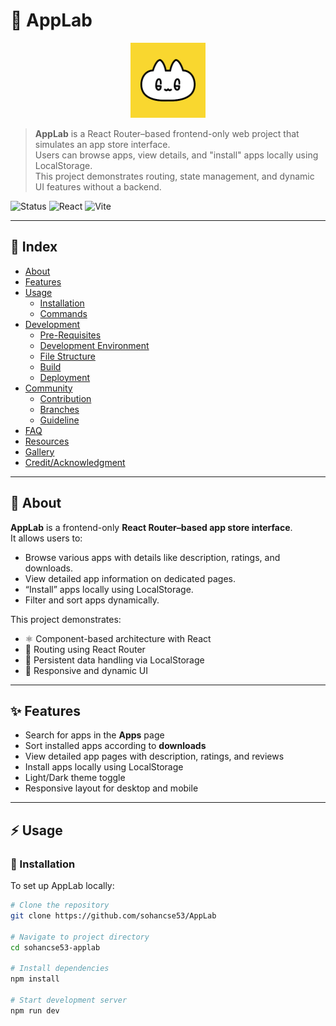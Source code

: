 # 📱 AppLab

<p align="center">
  <img src="public/demo-app (1).webp" alt="AppLab Logo" width="120">
</p>

> **AppLab** is a React Router–based frontend-only web project that simulates an app store interface.  
> Users can browse apps, view details, and "install" apps locally using LocalStorage.  
> This project demonstrates routing, state management, and dynamic UI features without a backend.

![Status](https://img.shields.io/badge/status-active-brightgreen)
![React](https://img.shields.io/badge/React-18.3-blue)
![Vite](https://img.shields.io/badge/Vite-5.x-purple)

---

## :ledger: Index

- [About](#beginner-about)
- [Features](#sparkles-features)
- [Usage](#zap-usage)
  - [Installation](#electric_plug-installation)
  - [Commands](#package-commands)
- [Development](#wrench-development)
  - [Pre-Requisites](#notebook-pre-requisites)
  - [Development Environment](#nut_and_bolt-development-environment)
  - [File Structure](#file_folder-file-structure)
  - [Build](#hammer-build)
  - [Deployment](#rocket-deployment)
- [Community](#cherry_blossom-community)
  - [Contribution](#fire-contribution)
  - [Branches](#cactus-branches)
  - [Guideline](#exclamation-guideline)
- [FAQ](#question-faq)
- [Resources](#page_facing_up-resources)
- [Gallery](#camera-gallery)
- [Credit/Acknowledgment](#star2-creditacknowledgment)

---

## :beginner: About

**AppLab** is a frontend-only **React Router–based app store interface**.  
It allows users to:

- Browse various apps with details like description, ratings, and downloads.  
- View detailed app information on dedicated pages.  
- “Install” apps locally using LocalStorage.  
- Filter and sort apps dynamically.  

This project demonstrates:
- ⚛️ Component-based architecture with React  
- 🧭 Routing using React Router  
- 💾 Persistent data handling via LocalStorage  
- 🎨 Responsive and dynamic UI  

---

## :sparkles: Features

- Search for apps in the **Apps** page  
- Sort installed apps according to **downloads**  
- View detailed app pages with description, ratings, and reviews  
- Install apps locally using LocalStorage  
- Light/Dark theme toggle  
- Responsive layout for desktop and mobile  

---

## :zap: Usage

### :electric_plug: Installation

To set up AppLab locally:

```bash
# Clone the repository
git clone https://github.com/sohancse53/AppLab

# Navigate to project directory
cd sohancse53-applab

# Install dependencies
npm install

# Start development server
npm run dev
